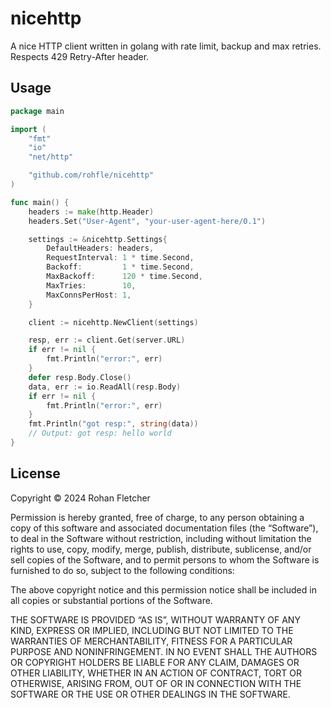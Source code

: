 # nicehttp

A nice HTTP client written in golang with rate limit, backup and max retries. Respects 429 Retry-After header.

## Usage

```go
package main

import (
    "fmt"
    "io"
	"net/http"

    "github.com/rohfle/nicehttp"
)

func main() {
    headers := make(http.Header)
    headers.Set("User-Agent", "your-user-agent-here/0.1")

	settings := &nicehttp.Settings{
		DefaultHeaders: headers,
		RequestInterval: 1 * time.Second,
		Backoff:         1 * time.Second,
		MaxBackoff:      120 * time.Second,
		MaxTries:        10,
		MaxConnsPerHost: 1,
	}

	client := nicehttp.NewClient(settings)

	resp, err := client.Get(server.URL)
	if err != nil {
		fmt.Println("error:", err)
	}
	defer resp.Body.Close()
	data, err := io.ReadAll(resp.Body)
	if err != nil {
		fmt.Println("error:", err)
	}
	fmt.Println("got resp:", string(data))
	// Output: got resp: hello world
}

```

## License

Copyright © 2024 Rohan Fletcher

Permission is hereby granted, free of charge, to any person obtaining a copy of this software and associated documentation files (the “Software”), to deal in the Software without restriction, including without limitation the rights to use, copy, modify, merge, publish, distribute, sublicense, and/or sell copies of the Software, and to permit persons to whom the Software is furnished to do so, subject to the following conditions:

The above copyright notice and this permission notice shall be included in all copies or substantial portions of the Software.

THE SOFTWARE IS PROVIDED “AS IS”, WITHOUT WARRANTY OF ANY KIND, EXPRESS OR IMPLIED, INCLUDING BUT NOT LIMITED TO THE WARRANTIES OF MERCHANTABILITY, FITNESS FOR A PARTICULAR PURPOSE AND NONINFRINGEMENT. IN NO EVENT SHALL THE AUTHORS OR COPYRIGHT HOLDERS BE LIABLE FOR ANY CLAIM, DAMAGES OR OTHER LIABILITY, WHETHER IN AN ACTION OF CONTRACT, TORT OR OTHERWISE, ARISING FROM, OUT OF OR IN CONNECTION WITH THE SOFTWARE OR THE USE OR OTHER DEALINGS IN THE SOFTWARE.